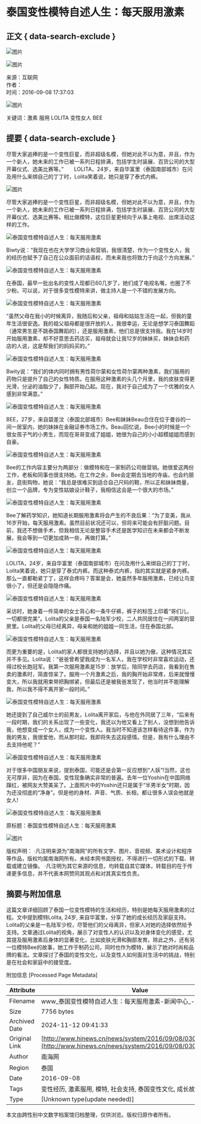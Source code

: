 # 泰国变性模特自述人生：每天服用激素

## 正文 { data-search-exclude }


![图片](http://www.hinews.cn/pic/0/15/80/89/15808921_882584.jpg)

![图片](http://www.hinews.cn/pic/0/13/75/76/13757635_748012.png)

来源：互联网  
作者：  
时间：2016-09-08 17:37:03  

![图片](http://www.hinews.cn/news/images/d_xux.jpg)

关键词：激素 服用 LOLITA 变性女人 BEE  

## 提要  { data-search-exclude }
尽管大家追捧的是一个变性巨星，而非超级名模，但她对此不以为意，并且，作为一个新人，她未来的工作已被一系列日程排满，包括学生时装展、百货公司的大型开幕仪式、选美比赛等。”　　LOLITA，24岁，来自华富里（泰国南部城市）在问及用什么来绑自己的丁丁时，Lolita笑着说，她只是穿了泰式内裤。

![图片](http://www.hinews.cn/news/images/d_xux.jpg)

尽管大家追捧的是一个变性巨星，而非超级名模，但她对此不以为意，并且，作为一个新人，她未来的工作已被一系列日程排满，包括学生时装展、百货公司的大型开幕仪式、选美比赛等。相比做模特，这位巨星更倾向于从事上电视、出席活动这样的工作。

![泰国变性模特自述人生：每天服用激素](http://www.hinews.cn/pic/003/012/023/00301202341_77e7bc09.jpg)

Biwty说：“我现在也在大学学习商业和营销，我很清楚，作为一个变性女人，我的经历也赋予了自己在公众面前的话语权，而未来我也将致力于向这个方向发展。”

![泰国变性模特自述人生：每天服用激素](http://www.hinews.cn/pic/003/012/023/00301202342_c51aa235.jpg)

在泰国，最早一批出名的变性人现都已60几岁了，她们成了电视名嘴，也圈了不少粉。可以说，对于很多变性模特来讲，做主持人是一个不错的发展方向。

![泰国变性模特自述人生：每天服用激素](http://www.hinews.cn/pic/003/012/023/00301202343_45817074.jpg)

“虽然父母在我小的时候离异，我随后和父亲，祖母和姑姑生活在一起，但我的童年生活很安逸。我的祖父祖母都是很开放的人，我很幸运，无论是想学习泰国舞蹈（通常男生是不跳泰国舞蹈的），还是服用激素，他们总是很支持我。我在14岁时开始服用激素，却不好意思去药店买，祖母就会让我12岁的妹妹买，妹妹会和药店的人说，这是帮我们的妈妈买的。”

![泰国变性模特自述人生：每天服用激素](http://www.hinews.cn/pic/003/012/023/00301202344_d9bd1ec9.jpg)

Bwity说：“我们的体内同时拥有男性荷尔蒙和女性荷尔蒙两种激素，我们服用的药物只是提升了自己的女性特质。在服用这种激素的头几个月里，我的皮肤变得更光滑，分泌的油脂少了，胸部开始凸起。现在，我对于自己成为了一个优雅的女人感到非常满意。”

![泰国变性模特自述人生：每天服用激素](http://www.hinews.cn/pic/003/012/023/00301202345_b215930d.jpg)

BEE，27岁，来自碧差汶（泰国北部城市）Bee和妹妹Beau合住在位于曼谷的一间一居室内，她的妹妹在金融证券市场工作。Beau回忆说，Bee小的时候是一个很女孩子气的小男生，而现在哥哥变成了姐姐，她很为自己的小小超模姐姐而感到自豪。

![泰国变性模特自述人生：每天服用激素](http://www.hinews.cn/pic/003/012/023/00301202346_0b07e459.jpg)

Bee的工作内容主要分为两部分：做模特和在一家制药公司做营销。她很爱这两份工作，老板和同事也很支持她。在工作之余，Bee会定期去当地的寺庙，也会约朋友，逛街购物，她说：“我总是很难买到适合自己尺码的鞋，所以正和妹妹商量，创立一个品牌，专为变性姑娘设计鞋子，我相信这会是一个很大的市场。”

![泰国变性模特自述人生：每天服用激素](http://www.hinews.cn/pic/003/012/023/00301202347_efdd1e30.jpg)

Bee了解药学知识，她知道长期服用激素将会产生的不良后果：“为了变美，我从16岁开始，每天服用激素。虽然目前状况还可以，但将来可能会有肝脏问题。目前，我还不想做手术，但我相信无论是整容手术还是医学知识在未来都会不断发展，我会等到一切更加成熟一些，再做打算。”

![泰国变性模特自述人生：每天服用激素](http://www.hinews.cn/pic/003/012/023/00301202348_22546a6d.jpg)

LOLITA，24岁，来自华富里（泰国南部城市）在问及用什么来绑自己的丁丁时，Lolita笑着说，她只是穿了泰式内裤。而这种泰式内裤，指的其实就是紧身内裤。那么一直都勒紧丁丁，这样会疼吗？答案是会，她虽然多年服用激素，已经让鸟变很小了，但还是会隐隐作痛。

![泰国变性模特自述人生：每天服用激素](http://www.hinews.cn/pic/003/012/023/00301202349_dcb9c03d.jpg)

采访时，她身着一件简单的女士背心和一条牛仔裤，裤子的标签上印着“哥们儿，一切都很完美”。Lolita的父亲是泰国一名陆军少校，二人共同居住在一间两室的营房里。Lolita的父母已经离异，母亲和她的姐姐一同生活，住在泰国北部。

![泰国变性模特自述人生：每天服用激素](http://www.hinews.cn/pic/003/012/023/00301202350_d01c4f8c.jpg)

而更为重要的是，Lolita的家人都很支持她的选择，并且以她为傲，这种情况其实并不多见。Lolita说：“爸爸曾希望我成为一名军人，我在学校时非常喜欢运动，还得过校长跑冠军。我第一次服用激素是15岁：放学后，陪同学去药店，我看到在售卖的激素时，简直惊呆了。服用一个月激素之后，我的胸开始非常疼，后来就慢慢变大，所以我就用束带把胸绑紧，但最后还是被我爸发现了，他当时并不能理解我，所以我不得不离开家一段时间。”

![泰国变性模特自述人生：每天服用激素](http://www.hinews.cn/pic/003/012/023/00301202351_67086116.jpg)

她还提到了自己威尔士的前男友，Lolita离开家后，与他在外同居了三年，“后来有一段时期，我们的关系出现了一些变化，我还以为他又看上了别人，没想到他告诉我，他想变成一个女人，成为一个变性人。我当时不知道该怎样看待这件事，作为我的男友，我很爱他，而从那时起，我即将失去这段感情。但是，我有什么理由不去支持他呢？”

![泰国变性模特自述人生：每天服用激素](http://www.hinews.cn/pic/003/012/023/00301202352_eaf60ff8.jpg)

对于很多中国朋友来说，提到泰国，可能还是会第一反应想到“人妖”!当然，这也无可厚非，因为在泰国，变性现象确实非常的普遍。去年一位Yoshin在中国网络蹿红，被网友大赞美呆了。上面照片中的Yoshin还只是属于“半男半女”时期，因为还没彻底的“净身”。但是他的身材、声音、气质、长相，都让很多人误会他就是女人!

![泰国变性模特自述人生：每天服用激素](http://www.hinews.cn/pic/003/012/023/00301202353_0b7c54c8.jpg)

原标题：泰国变性模特自述人生：每天服用激素

![图片](http://www.hinews.cn/news/images/d_xux.jpg)

版权声明：
·凡注明来源为"南海网"的所有文字、图片、音视频、美术设计和程序等作品，版权均属南海网所有。未经本网书面授权，不得进行一切形式的下载、转载或建立镜像。 
·凡注明为其它来源的信息，均转载自其它媒体，转载目的在于传递更多信息，并不代表本网赞同其观点和对其真实性负责。

## 摘要与附加信息

<!-- tcd_abstract -->
这篇文章详细回顾了泰国一位变性模特的生活和经历，特别是她每天服用激素的过程。文中提到模特Lolita, 24岁, 来自华富里，分享了她的成长经历及家庭支持。Lolita的父亲是一名陆军少校，尽管他们的父母离异，但家人对她的选择依然给予支持。文章通过Lolita的视角，展示了对变性人的认识以及对身体变化的感受，尤其提及服用激素后身体的显著变化，比如皮肤光滑和胸部发育。除此之外，还有另一位模特Bee的故事，她工作于制药公司，同时也作为模特，展示了她对时尚和品牌的看法。文章探讨了泰国的变性文化，以及变性人如何面对生活中的挑战，特别是在社会和家庭中的接受度。
<!-- tcd_abstract_end -->

附加信息 [Processed Page Metadata]

| Attribute       | Value                                  |
|-----------------|----------------------------------------|
| Filename        | www_泰国变性模特自述人生：每天服用激素-新闻中心_-_南海网.md                             |
| Size            | 7756 bytes                           |
| Archived Date   | 2024-11-12 09:41:33                             |
| Original Link   | [http://www.hinews.cn/news/system/2016/09/08/030674183.shtml](http://www.hinews.cn/news/system/2016/09/08/030674183.shtml)                       |
| Author          | 南海网                               |
| Region          | 泰国                               |
| Date            | 2016-09-08                                 |
| Tags            | 变性经历, 激素服用, 模特, 社会支持, 泰国变性文化, 成长故事, 性别认同                                 |
| Type            | [Unknown type(update needed)]                                 |
<!-- tcd_table_end -->

本文由跨性别中文数字档案馆归档整理，仅供浏览。版权归原作者所有。
